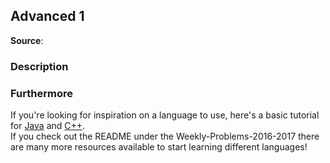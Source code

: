 ## Advanced 1
__Source__:

### Description

### Furthermore

If you're looking for inspiration on a language to use, here's a basic tutorial for [Java](http://www.codeproject.com/Articles/2853/Java-Basics-Input-and-Output) and
[C++](http://www.cplusplus.com/doc/tutorial/basic_io/).<br>
If you check out the README under the Weekly-Problems-2016-2017 there are many more resources available to start
learning different languages!
